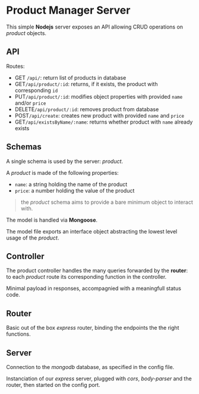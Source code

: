 # Product Manager Server

This simple **Nodejs** server exposes an API allowing CRUD operations on _product_ objects.

## API

Routes:

- GET `/api/`: return list of products in database
- GET`/api/product/:id`: returns, if it exists, the product with corresponding `id`
- PUT`/api/product/:id`: modifies object properties with provided `name` and/or `price`
- DELETE`/api/product/:id`: removes product from database
- POST`/api/create`: creates new product with provided `name` and `price`
- GET`/api/existsByName/:name`: returns whether product with `name` already exists

## Schemas

A single schema is used by the server: _product_.

A _product_ is made of the following properties:

- `name`: a string holding the name of the product
- `price`: a number holding the value of the product

> the _product_ schema aims to provide a bare minimum object to interact with.

The model is handled via **Mongoose**.

The model file exports an interface object abstracting the lowest level usage of the _product_.

## Controller

The product controller handles the many queries forwarded by the **router**: to each _product_ route its corresponding function in the controller.

Minimal payload in responses, accompagnied with a meaningfull status code.

## Router

Basic out of the box _express_ router, binding the endpoints the the right functions.

## Server

Connection to the _mongodb_ database, as specified in the config file.

Instanciation of our _express_ server, plugged with _cors_, _body-parser_ and the router, then started on the config port.
